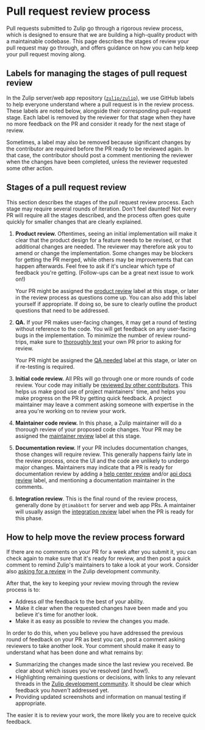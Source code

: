 # Pull request review process

Pull requests submitted to Zulip go through a rigorous review process, which is
designed to ensure that we are building a high-quality product with a
maintainable codebase. This page describes the stages of review your pull
request may go through, and offers guidance on how you can help keep your pull
request moving along.

## Labels for managing the stages of pull request review

In the Zulip server/web app repository
([`zulip/zulip`](https://github.com/zulip/zulip/)), we use GitHub labels to help
everyone understand where a pull request is in the review process. These labels
are noted below, alongside their corresponding pull-request stage. Each label is
removed by the reviewer for that stage when they have no more feedback on the PR
and consider it ready for the next stage of review.

Sometimes, a label may also be removed because significant changes by
the contributor are required before the PR ready to be reviewed again. In that
case, the contributor should post a comment mentioning the reviewer when the
changes have been completed, unless the reviewer requested some other action.

## Stages of a pull request review

This section describes the stages of the pull request review process. Each stage
may require several rounds of iteration. Don't feel daunted! Not every PR will
require all the stages described, and the process often goes quite quickly for
smaller changes that are clearly explained.

1. **Product review.** Oftentimes, seeing an initial implementation will make it
   clear that the product design for a feature needs to be revised, or that
   additional changes are needed. The reviewer may therefore ask you to amend or
   change the implementation. Some changes may be blockers for getting the PR
   merged, while others may be improvements that can happen afterwards. Feel
   free to ask if it's unclear which type of feedback you're getting.
   (Follow-ups can be a great next issue to work on!)

   Your PR might be assigned the [product
   review](https://github.com/zulip/zulip/pulls?q=is%3Aopen+is%3Apr+label%3A%22product+review%22)
   label at this stage, or later in the review process as questions come up. You
   can also add this label yourself if appropriate. If doing so, be sure to
   clearly outline the product questions that need to be addressed.

2. **QA.** If your PR makes user-facing changes, it may get a round of testing
   without reference to the code. You will get feedback on any user-facing bugs
   in the implementation. To minimize the number of review round-trips, make
   sure to [thoroughly test](../contributing/code-reviewing.md#manual-testing)
   your own PR prior to asking for review.

   Your PR might be assigned the [QA
   needed](https://github.com/zulip/zulip/pulls?q=is%3Aopen+is%3Apr+label%3A%22QA+needed%22)
   label at this stage, or later on if re-testing is required.

3. **Initial code review.** All PRs will go through one or more rounds of code
   review. Your code may initially be [reviewed by other
   contributors](../contributing/code-reviewing.md). This helps us make good use
   of project maintainers' time, and helps you make progress on the PR by
   getting quick feedback. A project maintainer may leave a comment asking
   someone with expertise in the area you're working on to review your work.

4. **Maintainer code review.** In this phase, a Zulip maintainer will do a
   thorough review of your proposed code changes. Your PR may be assigned the
   [maintainer
   review](https://github.com/zulip/zulip/pulls?q=is%3Aopen+is%3Apr+label%3A%22maintainer+review%22)
   label at this stage.

5. **Documentation review.** If your PR includes documentation changes, those
   changes will require review. This generally happens fairly late in the review
   process, once the UI and the code are unlikely to undergo major changes.
   Maintainers may indicate that a PR is ready for documentation review by
   adding a [help center
   review](https://github.com/zulip/zulip/pulls?q=is%3Aopen+is%3Apr+label%3A%22help+center+review%22)
   and/or [api docs
   review](https://github.com/zulip/zulip/pulls?q=is%3Aopen+is%3Apr+label%3A%22api+docs+review%22)
   label, and mentioning a documentation maintainer in the comments.

6. **Integration review**. This is the final round of the review process,
   generally done by `@timabbott` for server and web app PRs. A maintainer will
   usually assign the [integration
   review](https://github.com/zulip/zulip/pulls?q=is%3Aopen+is%3Apr+label%3A%22integration+review%22)
   label when the PR is ready for this phase.

## How to help move the review process forward

If there are no comments on your PR for a week after you submit it, you can
check again to make sure that it's ready for review, and then post a quick
comment to remind Zulip's maintainers to take a look at your work. Consider also
[asking for a
review](../contributing/code-reviewing.md#asking-for-a-code-review) in the Zulip
development community.

After that, the key to keeping your review moving through the review process is to:

- Address _all_ the feedback to the best of your ability.
- Make it clear when the requested changes have been made
  and you believe it's time for another look.
- Make it as easy as possible to review the changes you made.

In order to do this, when you believe you have addressed the previous round of
feedback on your PR as best you can, post a comment asking reviewers to take
another look. Your comment should make it easy to understand what has been done
and what remains by:

- Summarizing the changes made since the last review you received. Be clear
  about which issues you've resolved (and how!).
- Highlighting remaining questions or decisions, with links to any relevant
  threads in the [Zulip development
  community](https://zulip.com/development-community/). It should be clear which
  feedback you _haven't_ addressed yet.
- Providing updated screenshots and information on manual testing if
  appropriate.

The easier it is to review your work, the more likely you are to receive quick
feedback.

